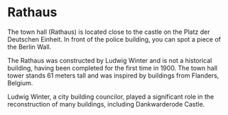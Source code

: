 # Rathaus  
The town hall (Rathaus) is located close to the castle on the Platz der Deutschen Einheit. In front of the police building, you can spot a piece of the Berlin Wall.  

The Rathaus was constructed by Ludwig Winter and is not a historical building, having been completed for the first time in 1900. The town hall tower stands 61 meters tall and was inspired by buildings from Flanders, Belgium.  

Ludwig Winter, a city building councilor, played a significant role in the reconstruction of many buildings, including Dankwarderode Castle.  
